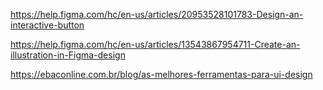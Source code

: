 https://help.figma.com/hc/en-us/articles/20953528101783-Design-an-interactive-button

https://help.figma.com/hc/en-us/articles/13543867954711-Create-an-illustration-in-Figma-design

https://ebaconline.com.br/blog/as-melhores-ferramentas-para-ui-design

